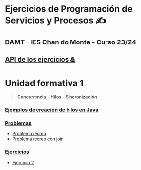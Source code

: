 # Ejercicios de Programación de Servicios y Procesos ✍
## DAMT - IES Chan do Monte - Curso 23/24
## [API de los ejercicios ♨](https://slcardosoedu.github.io/pser/)️
# Unidad formativa 1
 > **Concurrencia** - **Hilos**  - **Sincronización**
### [Ejemplos de creación de hilos en Java](src/ejemplos/crearhilos)
### [Problemas](src/problema)
* [Problema recreo](src/problema/recreo)
* [Problema recreo con join](src/problema/recreo2/Recreo.java)
### [Ejercicios](src/ejercicios)
* [Ejercicio 2](src/ejercicios/ejercicio2)